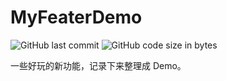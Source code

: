 # MyFeaterDemo

![GitHub last commit](https://img.shields.io/github/last-commit/kekemao00/MyFeaterDemo)
![GitHub code size in bytes](https://img.shields.io/github/languages/code-size/kekemao00/MyFeaterDemo)


一些好玩的新功能，记录下来整理成 Demo。
